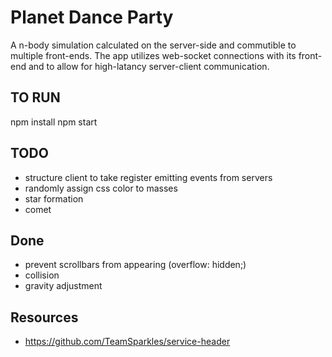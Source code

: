 # Planet Dance Party

A n-body simulation calculated on the server-side and commutible to multiple front-ends. The app utilizes web-socket connections with its front-end and to allow for high-latancy server-client communication.

## TO RUN

npm install
npm start

## TODO
- structure client to take register emitting events from servers
- randomly assign css color to masses
- star formation
- comet

## Done
- prevent scrollbars from appearing (overflow: hidden;)
- collision
- gravity adjustment


## Resources
- https://github.com/TeamSparkles/service-header